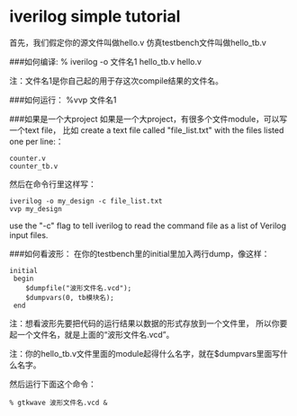# iverilog simple tutorial

首先，我们假定你的源文件叫做hello.v
仿真testbench文件叫做hello_tb.v

###如何编译:
    % iverilog -o 文件名1 hello_tb.v hello.v

注：文件名1是你自己起的用于存这次compile结果的文件名。

###如何运行：
    %vvp 文件名1


###如果是一个大project
如果是一个大project，有很多个文件module，可以写一个text file，
比如 create a text file called "file_list.txt" with the files listed one per line:：

    counter.v
    counter_tb.v

然后在命令行里这样写：

    iverilog -o my_design -c file_list.txt
    vvp my_design

use the "-c" flag to tell iverilog to read the command file as a list of Verilog input files.

###如何看波形：
在你的testbench里的initial里加入两行dump，像这样：

    initial
     begin
        $dumpfile("波形文件名.vcd");
        $dumpvars(0, tb模块名);
     end
注：想看波形先要把代码的运行结果以数据的形式存放到一个文件里，
所以你要起一个文件名，就是上面的“波形文件名.vcd”。

注：你的hello_tb.v文件里面的module起得什么名字，就在$dumpvars里面写什么名字。

然后运行下面这个命令：

    % gtkwave 波形文件名.vcd &

